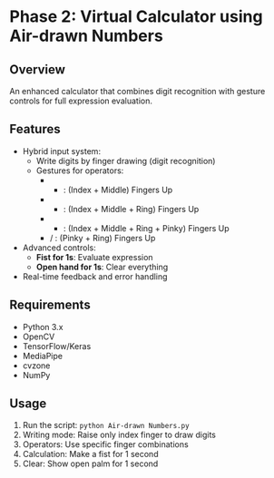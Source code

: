 # Phase 2: Virtual Calculator using Air-drawn Numbers

## Overview
An enhanced calculator that combines digit recognition with gesture controls for full expression evaluation.

## Features
- Hybrid input system:
  - Write digits by finger drawing (digit recognition)
  - Gestures for operators:
    - + : (Index + Middle) Fingers Up
    - - : (Index + Middle + Ring) Fingers Up
    - * : (Index + Middle + Ring + Pinky) Fingers Up
    - / : (Pinky + Ring) Fingers Up
- Advanced controls:
  - **Fist for 1s**: Evaluate expression
  - **Open hand for 1s**: Clear everything
- Real-time feedback and error handling

## Requirements
- Python 3.x
- OpenCV
- TensorFlow/Keras
- MediaPipe
- cvzone
- NumPy

## Usage
1. Run the script: `python Air-drawn Numbers.py`
2. Writing mode: Raise only index finger to draw digits
3. Operators: Use specific finger combinations
4. Calculation: Make a fist for 1 second
5. Clear: Show open palm for 1 second
